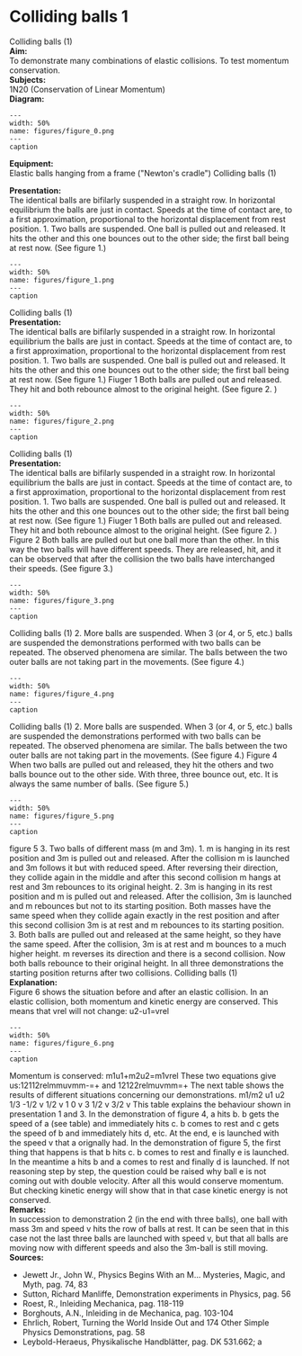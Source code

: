 # Colliding balls  1  
 Colliding balls (1)   
<b> Aim: </b>  
 To demonstrate many combinations of elastic collisions. To test momentum conservation.    
<b> Subjects: </b>  
 1N20 (Conservation of Linear Momentum)   
<b> Diagram: </b>  
   
```{figure} figures/figure_0.png  
---  
width: 50%  
name: figures/figure_0.png  
---  
caption  
``` 
      
<b> Equipment: </b>  
 Elastic balls hanging from a frame ("Newton's cradle")  Colliding balls (1)
    
<b> Presentation: </b>  
 The identical balls are bifilarly suspended in a straight row. In horizontal equilibrium the balls are just in contact. Speeds at the time of contact are, to a first approximation, proportional to the horizontal displacement from rest position. 1. Two balls are suspended. One ball is pulled out and released. It hits the other and this one bounces out to the other side; the first ball being at rest now. (See figure 1.)    
```{figure} figures/figure_1.png  
---  
width: 50%  
name: figures/figure_1.png  
---  
caption  
``` 
 Colliding balls (1)    
<b> Presentation: </b>  
 The identical balls are bifilarly suspended in a straight row. In horizontal equilibrium the balls are just in contact. Speeds at the time of contact are, to a first approximation, proportional to the horizontal displacement from rest position. 1. Two balls are suspended. One ball is pulled out and released. It hits the other and this one bounces out to the other side; the first ball being at rest now. (See figure 1.)  Fiuger 1 Both balls are pulled out and released. They hit and both rebounce almost to the original height. (See figure 2. )   
```{figure} figures/figure_2.png  
---  
width: 50%  
name: figures/figure_2.png  
---  
caption  
``` 
 Colliding balls (1)    
<b> Presentation: </b>  
 The identical balls are bifilarly suspended in a straight row. In horizontal equilibrium the balls are just in contact. Speeds at the time of contact are, to a first approximation, proportional to the horizontal displacement from rest position. 1. Two balls are suspended. One ball is pulled out and released. It hits the other and this one bounces out to the other side; the first ball being at rest now. (See figure 1.)  Fiuger 1 Both balls are pulled out and released. They hit and both rebounce almost to the original height. (See figure 2. ) Figure 2 Both balls are pulled out but one ball more than the other. In this way the two balls will have different speeds. They are released, hit, and it can be observed that after the collision the two balls have interchanged their speeds. (See figure 3.)    
```{figure} figures/figure_3.png  
---  
width: 50%  
name: figures/figure_3.png  
---  
caption  
``` 
 Colliding balls (1) 2. More balls are suspended. When 3 (or 4, or 5, etc.) balls are suspended the demonstrations performed with two balls can be repeated. The observed phenomena are similar. The balls between the two outer balls are not taking part in the movements. (See figure 4.)    
```{figure} figures/figure_4.png  
---  
width: 50%  
name: figures/figure_4.png  
---  
caption  
``` 
 Colliding balls (1) 2. More balls are suspended. When 3 (or 4, or 5, etc.) balls are suspended the demonstrations performed with two balls can be repeated. The observed phenomena are similar. The balls between the two outer balls are not taking part in the movements. (See figure 4.)  Figure 4 When two balls are pulled out and released, they hit the others and two balls bounce out to the other side. With three, three bounce out, etc. It is always the same number of balls. (See figure 5.)    
```{figure} figures/figure_5.png  
---  
width: 50%  
name: figures/figure_5.png  
---  
caption  
``` 
   figure 5 3. Two balls of different mass (m and 3m). 1. m is hanging in its rest position and 3m is pulled out and released. After the collision m is launched and 3m follows it but with reduced speed. After reversing their direction, they collide again in the middle and after this second collision m hangs at rest and 3m rebounces to its original height. 2. 3m is hanging in its rest position and m is pulled out and released. After the collision, 3m is launched and m rebounces but not to its starting position. Both masses have the same speed when they collide again exactly in the rest position and after this second collision 3m is at rest and m rebounces to its starting position. 3. Both balls are pulled out and released at the same height, so they have the same speed. After the collision, 3m is at rest and m bounces to a much higher height. m reverses its direction and there is a second collision. Now both balls rebounce to their original height. In all three demonstrations the starting position returns after two collisions. Colliding balls (1)    
<b> Explanation: </b>  
 Figure 6 shows the situation before and after an elastic collision. In an elastic collision, both momentum and kinetic energy are conserved. This means that vrel will not change: u2-u1=vrel    
```{figure} figures/figure_6.png  
---  
width: 50%  
name: figures/figure_6.png  
---  
caption  
``` 
 Momentum is conserved: m1u1+m2u2=m1vrel These two equations give us:12112relmmuvmm-=+ and 12122relmuvmm=+ The next table shows the results of different situations concerning our demonstrations.  m1/m2 u1 u2 1/3 -1/2 v 1/2 v 1 0 v 3 1/2 v 3/2 v  This table explains the behaviour shown in presentation 1 and 3.  In the demonstration of figure 4, a hits b. b gets the speed of a (see table) and immediately hits c. b comes to rest and c gets the speed of b and immediately hits d, etc. At the end, e is launched with the speed v that a orignally had. In the demonstration of figure 5, the first thing that happens is that b hits c. b comes to rest and finally e is launched. In the meantime a hits b and a comes to rest and finally d is launched. If not reasoning step by step, the question could be raised why ball e is not coming out with double velocity. After all this would conserve momentum. But checking kinetic energy will show that in that case kinetic energy is not conserved.    
<b> Remarks: </b>  
 In succession to demonstration 2 (in the end with three balls), one ball with mass 3m and speed v hits the row of balls at rest. It can be seen that in this case not the last three balls are launched with speed v, but that all balls are moving now with different speeds and also the 3m-ball is still moving.    
<b> Sources: </b>  
 
 *  Jewett Jr., John W., Physics Begins With an M... Mysteries, Magic, and Myth, pag. 74, 83 
 *  Sutton, Richard Manliffe, Demonstration experiments in Physics, pag. 56 
 *  Roest, R., Inleiding Mechanica, pag. 118-119 
 *  Borghouts, A.N., Inleiding in de Mechanica, pag. 103-104 
 *  Ehrlich, Robert, Turning the World Inside Out and 174 Other Simple Physics Demonstrations, pag. 58 
 *  Leybold-Heraeus, Physikalische Handblätter, pag. DK 531.662; a
  